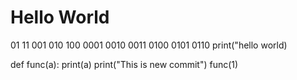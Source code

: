 # Hello World
01 11 001 010
100 0001 0010
0011 0100 0101 
0110  print("hello world)

def func(a):
    print(a)
    print("This is new commit")
func(1)


